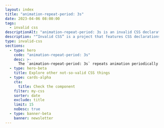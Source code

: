 ```yaml
---
layout: index
title: "animation-repeat-period: 3s"
date: 2023-04-06 08:00:00
tags:
  - invalid css
descriptionAlt: "animation-repeat-period: 3s is an invalid CSS declaration I wish existed."
description: "“Invalid CSS” is a project that features CSS declarations that are not valid and non-existing. For example, animation-repeat-period: 3s."
type: invalid-css
sections:
  - type: hero
    code: "animation-repeat-period: 3s"
    desc: >-
      The `animation-repeat-period: 3s` repeats animation periodically. Think animation delay, but between each animation execution.
  - type: hero-beta
    title: Explore other not-so-valid CSS things
  - type: cards-alpha
    cta:
      title: Check the component
    filter: my-css
    sorter: date
    exclude: title
    limit: 15
    noDesc: true
  - type: banner-beta
    banner: newsletter
---
```

